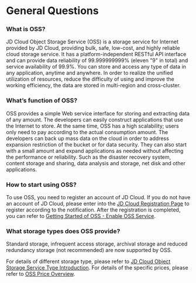 

# General Questions

### What is OSS?

JD Cloud Object Storage Service (OSS) is a storage service for Internet provided by JD Cloud, providing bulk, safe, low-cost, and highly reliable cloud storage service. It has a platform-independent RESTful API interface and can provide data reliability of 99.999999999% (eleven "9" in total) and service availability of 99.9%. You can store and access any type of data in any application, anytime and anywhere. In order to realize the unified utilization of resources, reduce the difficulty of using and improve the working efficiency, the data are stored in multi-region and cross-cluster.

### What’s function of OSS?

OSS provides a simple Web service interface for storing and extracting data of any amount. The developers can easily construct applications that use the Internet to store. At the same time, OSS has a high scalability; users only need to pay according to the actual consumption amount. The developers can back up mass data on the cloud in order to address expansion restriction of the bucket or for data security. They can also start with a small amount and expand applications as needed without affecting the performance or reliability. Such as the disaster recovery system, content storage and sharing, data analysis and storage, net disk and other applications.

### How to start using OSS?

To use OSS, you need to register an account of JD Cloud. If you do not have an account of JD Cloud, please enter into the [JD Cloud Registration Page](https://user.jdcloud.com/register) to register according to the notification. After the registration is completed, you can refer to [Getting Started of OSS - Enable OSS Service](https://docs.jdcloud.com/en/object-storage-service/sign-up-service-1).

### What storage types does OSS provide?

Standard storage, infrequent access storage, archival storage and reduced redundancy storage (not recommended) are now supported by OSS.

For details of different storage type, please refer to [JD Cloud Object Storage Service Type Introduction](https://docs.jdcloud.com/cn/object-storage-service/storageclass-overview). For details of the specific prices, please refer to [OSS Price Overview](https://docs.jdcloud.com/cn/object-storage-service/price-overview).
